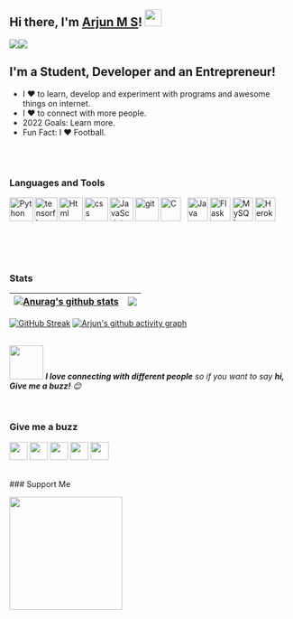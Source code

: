 ## Hi there, I'm [Arjun M S](https://arjun-ms.github.io)! <img src="https://raw.githubusercontent.com/MartinHeinz/MartinHeinz/master/wave.gif" width="30px">
<a href="https://www.twitter.com/Arjun_M_S_" target="_blank" rel="noreferrer"><img
src="https://img.shields.io/twitter/follow/Arjun_M_S_?logo=twitter&style=for-the-badge&color=0891b2&labelColor=1c1917"
/></a><a href="https://www.github.com/arjun-ms" target="_blank" rel="noreferrer"><img
src="https://img.shields.io/github/followers/arjun-ms?logo=github&style=for-the-badge&color=0891b2&labelColor=1c1917" /></a>
<br>

## I'm a Student, Developer and an Entrepreneur!
- I ❤️ to learn, develop and experiment with programs and awesome things on internet.
- I ❤️ to connect with more people.
- 2022 Goals: Learn more.
- Fun Fact: I ❤️ Football.
<br>
<br>

### Languages and Tools
<p align="left">
<!-- Python -->
<a href="https://www.python.org" target="_blank"><img align="left" alt="Python" height ="42px" src="https://raw.githubusercontent.com/rahul-jha98/github_readme_icons/main/language_and_tools/square/python/python.svg"></a>
<!-- C -->
<a href="https://docs.microsoft.com/en-us/cpp/?view=msvc-170" target="_blank" rel="noreferrer"><img src="https://raw.githubusercontent.com/danielcranney/readme-generator/main/public/icons/skills/c-colored.svg" width="36" height="42px" alt="C" /></a>
&nbsp;
<a href="https://www.oracle.com/java/" target="_blank" rel="noreferrer"><img src="https://raw.githubusercontent.com/danielcranney/readme-generator/main/public/icons/skills/java-colored.svg" width="36" height="42px" alt="Java" /></a>
<a href="https://www.tensorflow.org" target="_blank"> <img align="left" src="https://www.vectorlogo.zone/logos/tensorflow/tensorflow-icon.svg" alt="tensorflow" width="40" height="42px"/> </a>
<a href="https://flask.palletsprojects.com/en/2.0.x/" target="_blank" rel="noreferrer"><img src="https://raw.githubusercontent.com/danielcranney/readme-generator/main/public/icons/skills/flask-colored.svg" width="36" height="42px" alt="Flask" /></a>
<a href="https://www.mysql.com/" target="_blank" rel="noreferrer"><img src="https://raw.githubusercontent.com/danielcranney/readme-generator/main/public/icons/skills/mysql-colored.svg" width="36" height="42px" alt="MySQL" /></a>
<a href="https://html.com/" target="_blank"> <img align="left" alt="Html" height ="42px" src="https://raw.githubusercontent.com/rahul-jha98/github_readme_icons/main/language_and_tools/square/html/html.svg"> </a>
<a href="https://www.w3schools.com/css/css_intro.asp" target="_blank"> <img align="left" alt="css" height ="42px" src="https://raw.githubusercontent.com/rahul-jha98/github_readme_icons/main/language_and_tools/square/css/css.svg"> </a>
<a href="https://developer.mozilla.org/en-US/docs/Web/JavaScript" target="_blank"> <img align="left" alt="JavaScript" height ="42px"  src="https://raw.githubusercontent.com/rahul-jha98/github_readme_icons/main/language_and_tools/square/javascript/javascript.svg"> </a>
<a href="https://git-scm.com/" target="_blank"> <img src="https://raw.githubusercontent.com/rahul-jha98/github_readme_icons/main/language_and_tools/square/git-scm/git-scm.svg" align="left" alt="git" height='42px'/> </a>
<a href="https://www.heroku.com/" target="_blank" rel="noreferrer"><img src="https://raw.githubusercontent.com/danielcranney/readme-generator/main/public/icons/skills/heroku-colored.svg" width="36" height="42px" alt="Heroku" /></a>
</p>
<br>
<br>
<br>

### Stats


| <a href="https://github.com/anuraghazra/github-readme-stats"><img align="center" src="https://github-readme-stats.vercel.app/api?username=arjun-ms&count_private=true&show_icons=true&theme=midnight-purple&hide_border=true"  alt="Anurag's github stats" /></a>|<a href="https://github.com/anuraghazra/github-readme-stats"><img align="center"  src="https://github-readme-stats.vercel.app/api/top-langs/?username=arjun-ms&layout=compact&theme=midnight-purple&hide_border=True" /></a> |
| ------------- | ------------- |


[![GitHub Streak](https://github-readme-streak-stats.herokuapp.com?user=arjun-ms&theme=github-dark&hide_border=true&date_format=j%20M%5B%20Y%5D)](https://git.io/streak-stats)
[![Arjun's github activity graph](https://activity-graph.herokuapp.com/graph?username=arjun-ms&theme=react-dark)](https://github.com/ashutosh00710/github-readme-activity-graph)
<br>
<br>


<img src="https://media.giphy.com/media/LnQjpWaON8nhr21vNW/giphy.gif" width="60"> <em><b>I love connecting with different people</b> so if you want to say <b>hi, Give me a buzz!</b> 😊</em>

<br>

### Give me a buzz
<p align="left"> 
<a href="https://www.github.com/arjun-ms" target="_blank" rel="noreferrer"><img src="https://raw.githubusercontent.com/danielcranney/readme-generator/main/public/icons/socials/github.svg" width="32" height="32" /></a>  
<a href="https://www.linkedin.com/in/the-arjun-ms" target="_blank" rel="noreferrer"><img src="https://raw.githubusercontent.com/danielcranney/readme-generator/main/public/icons/socials/linkedin.svg" width="32" height="32" /></a> 
<a href="http://www.medium.com/@arjun-ms" target="_blank" rel="noreferrer"><img src="https://raw.githubusercontent.com/danielcranney/readme-generator/main/public/icons/socials/medium.svg" width="32" height="32" /></a>
  <a href="https://www.twitter.com/Arjun_M_S_" target="_blank" rel="noreferrer"><img src="https://raw.githubusercontent.com/danielcranney/readme-generator/main/public/icons/socials/twitter.svg" width="32" height="32" /></a>
  <a href="https://www.youtube.com/channel/UCjrImEhp1n8vVW4NzuFRsiA" target="_blank" rel="noreferrer"><img src="https://raw.githubusercontent.com/danielcranney/readme-generator/main/public/icons/socials/youtube.svg" width="32" height="32" /></a>
</p>

<br>
### Support Me

<a href="https://www.buymeacoffee.com/arjunms"><img src="https://cdn.buymeacoffee.com/buttons/v2/default-yellow.png" width="200" /></a>
